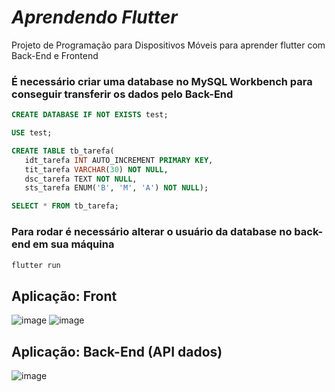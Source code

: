 # *Aprendendo Flutter*
Projeto de Programação para Dispositivos Móveis para aprender flutter com Back-End e Frontend

### É necessário criar uma database no MySQL Workbench para conseguir transferir os dados pelo Back-End
```sql
CREATE DATABASE IF NOT EXISTS test;

USE test;

CREATE TABLE tb_tarefa(
   idt_tarefa INT AUTO_INCREMENT PRIMARY KEY,
   tit_tarefa VARCHAR(30) NOT NULL,
   dsc_tarefa TEXT NOT NULL,
   sts_tarefa ENUM('B', 'M', 'A') NOT NULL);

SELECT * FROM tb_tarefa;
```
### Para rodar é necessário alterar o usuário da database no back-end em sua máquina
```bash
flutter run
```



## Aplicação: Front
![image](https://github.com/Zosin0/aprendendo-flutter/assets/53053622/f348a723-d67d-4869-b666-800df523f3a8)
![image](https://github.com/Zosin0/aprendendo-flutter/assets/53053622/a0ef6ba3-398e-4cda-8057-acb6f9315600)

## Aplicação: Back-End (API dados)
![image](https://github.com/Zosin0/aprendendo-flutter/assets/53053622/5ff38c6a-9fc8-472b-938a-c7c7f981477c)
